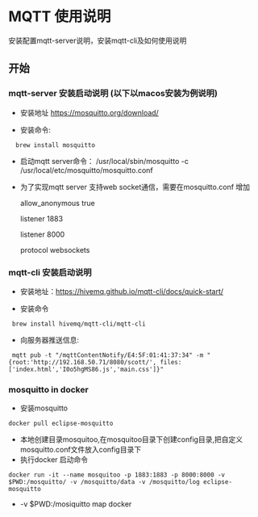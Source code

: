 # MQTT 使用说明

安装配置mqtt-server说明，安装mqtt-cli及如何使用说明

## 开始

### mqtt-server 安装启动说明 (以下以macos安装为例说明)

- 安装地址 <https://mosquitto.org/download/>

- 安装命令:

``` shell
  brew install mosquitto
```

- 启动mqtt server命令：      /usr/local/sbin/mosquitto -c /usr/local/etc/mosquitto/mosquitto.conf

- 为了实现mqtt server 支持web socket通信，需要在mosquitto.conf 增加
  
  allow_anonymous true

  listener 1883

  listener 8000

  protocol websockets

### mqtt-cli 安装启动说明

- 安装地址：<https://hivemq.github.io/mqtt-cli/docs/quick-start/>

- 安装命令
  
```shell
 brew install hivemq/mqtt-cli/mqtt-cli
```

- 向服务器推送信息:

``` shell
 mqtt pub -t "/mqttContentNotify/E4:5F:01:41:37:34" -m "{root:'http://192.168.50.71/8080/scott/', files:['index.html','I0o5hgMS86.js','main.css']}"
```

### mosquitto in docker

- 安装mosquitto 

``` shell
docker pull eclipse-mosquitto
```
- 本地创建目录mosquitoo,在mosquitoo目录下创建config目录,把自定义mosquitto.conf文件放入config目录下
- 执行docker 启动命令
  
``` shell
docker run -it --name mosquitoo -p 1883:1883 -p 8000:8000 -v $PWD:/mosquitto/ -v /mosquitto/data -v /mosquitto/log eclipse-mosquitto
```
* -v $PWD:/mosiquitto map docker

